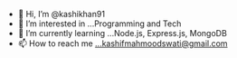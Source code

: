 - 👋 Hi, I’m @kashikhan91
- 👀 I’m interested in ...Programming and Tech
- 🌱 I’m currently learning ...Node.js, Express.js, MongoDB
- 📫 How to reach me ...kashifmahmoodswati@gmail.com
